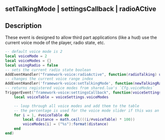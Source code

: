 ## setTalkingMode | settingsCallback | radioACtive

## Description

These event is designed to allow third part applications (like a hud) use the current voice mode of the player, radio state, etc.

```lua
-- default voice mode is 2
local voiceMode = 2
local voiceModes = {}
local usingRadio = false
-- sets the current radio state boolean
AddEventHandler("framework-voice:radioActive", function(radioTalking) usingRadio = radioTalking end)
-- changes the current voice range index
AddEventHandler('framework-voice:setTalkingMode', function(newTalkingRange) voiceMode = newTalkingRange end)
-- returns registered voice modes from shared.lua's `Cfg.voiceModes`
TriggerEvent("framework-voice:settingsCallback", function(voiceSettings)
	local voiceTable = voiceSettings.voiceModes

	-- loop through all voice modes and add them to the table
	-- the percentage is used for the voice mode slider if this was an actual UI
	for i = 1, #voiceTable do
		local distance = math.ceil(((i/#voiceTable) * 100))
		voiceModes[i] = ("%s"):format(distance)
	end
end)
```